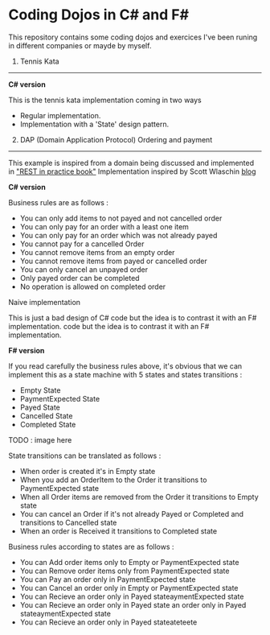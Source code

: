 Coding Dojos in C# and F#
=========================

This repository contains some coding dojos and exercices I've been runing in different companies or mayde by myself.

1. Tennis Kata
---------------

   **C# version**

   This is the tennis kata implementation coming in two ways

   * Regular implementation.
   * Implementation with a 'State' design pattern.

2. DAP (Domain Application Protocol) Ordering and payment
---------------------------------------------------------

This example is inspired from a domain being discussed and implemented in ["REST in practice book"](http://shop.oreilly.com/product/9780596805838.do)
Implementation inspired by Scott Wlaschin [blog](http://fsharpforfunandprofit.com/posts/designing-for-correctness/) 

**C# version**

Business rules are as follows :

* You can only add items to not payed and not cancelled order
* You can only pay for an order with a least one item
* You can only pay for an order which was not already payed
* You cannot pay for a cancelled Order
* You cannot remove items from an empty order
* You cannot remove items from payed or cancelled order
* You can only cancel an unpayed order
* Only payed order can be completed
* No operation is allowed on completed order


Naive implementation

This is just a bad design of C# code but the idea is to contrast it with an F# implementation. code but the idea is to contrast it with an F# implementation.

**F# version**

If you read carefully the business rules above, it's obvious that we can implement this as a state machine with 5 states and states transitions :

* Empty State
* PaymentExpected State
* Payed State
* Cancelled State
* Completed State

TODO : image here

State transitions can be translated as follows :

* When order is created it's in Empty state
* When you add an OrderItem to the Order it transitions to PaymentExpected state
* When all Order items are removed from the Order it transitions to Empty state
* You can cancel an Order if it's not already Payed or Completed and transitions to Cancelled state
* When an order is Received it transitions to Completed state

Business rules according to states are as follows :

* You can Add order items only to Empty or PaymentExpected state
* You can Remove order items only from PaymentExpected state
* You can Pay an order only in PaymentExpected state
* You can Cancel an order only in Empty or PaymentExpected state
* You can Recieve an order only in Payed stateaymentExpected state
* You can Recieve an order only in Payed state an order only in Payed stateaymentExpected state
* You can Recieve an order only in Payed stateateteete